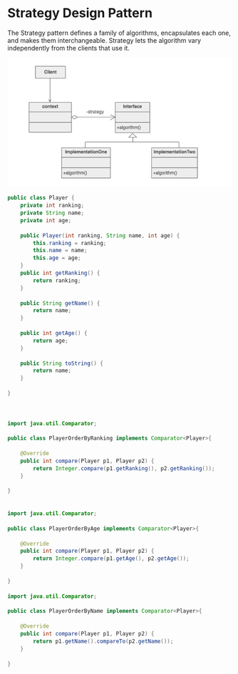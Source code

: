 # Strategy Design Pattern

The Strategy pattern defines a family of algorithms, encapsulates each one, and makes them interchangeable. Strategy lets the algorithm vary independently from the clients that use it.

![Strategy Pattern](strategy-pattern.PNG?raw=true)


```java
public class Player {
	private int ranking;
    private String name;
    private int age;
    
	public Player(int ranking, String name, int age) {
		this.ranking = ranking;
		this.name = name;
		this.age = age;
	}
	public int getRanking() {
		return ranking;
	}
	
	public String getName() {
		return name;
	}
	
	public int getAge() {
		return age;
	}
	
	public String toString() {
		return name;
	}
	
}



import java.util.Comparator;

public class PlayerOrderByRanking implements Comparator<Player>{

	@Override
	public int compare(Player p1, Player p2) {
		return Integer.compare(p1.getRanking(), p2.getRanking());
	}
	
}


import java.util.Comparator;

public class PlayerOrderByAge implements Comparator<Player>{

	@Override
	public int compare(Player p1, Player p2) {
		return Integer.compare(p1.getAge(), p2.getAge());
	}
	
}

import java.util.Comparator;

public class PlayerOrderByName implements Comparator<Player>{

	@Override
	public int compare(Player p1, Player p2) {
		return p1.getName().compareTo(p2.getName());
	}
	
}


```


